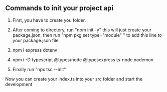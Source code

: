 ## Commands to init your project api

1. First, you have to create you folder.

2. After coming to directory, run "npm init -y" this will just create your package.json, then run "npm pkg set type="module" " to add this line to your package.json file

3. npm i express dotenv

4. npm i -D typescript @types/node @typesexpress ts-node nodemon

5. Finally run "npx tsc --init"

Now you can create your index.ts into your src folder and start the development
